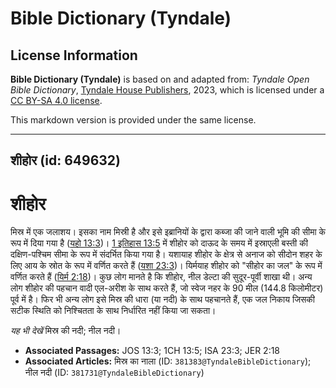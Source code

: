 # Bible Dictionary (Tyndale)

## License Information

**Bible Dictionary (Tyndale)** is based on and adapted from: _Tyndale Open Bible Dictionary_, [Tyndale House Publishers](https://tyndaleopenresources.com/), 2023, which is licensed under a [CC BY-SA 4.0 license](https://creativecommons.org/licenses/by-sa/4.0/legalcode.en).

This markdown version is provided under the same license.



--------------------------------

## शीहोर (id: 649632)

शीहोर
=====

मिस्र में एक जलाशय। इसका नाम मिस्री है और इसे इब्रानियों के द्वारा कब्जा की जाने वाली भूमि की सीमा के रूप में दिया गया है ([यहो 13:3](https://ref.ly/Josh13:3))। [1 इतिहास 13:5](https://ref.ly/1Chr13:5) में शीहोर को दाऊद के समय में इस्राएली बस्ती की दक्षिण\-पश्चिम सीमा के रूप में संदर्भित किया गया है। यशायाह शीहोर के क्षेत्र से अनाज को सीदोन शहर के लिए आय के स्रोत के रूप में वर्णित करते हैं ([यशा 23:3](https://ref.ly/Isa23:3))। यिर्मयाह शीहोर को "सीहोर का जल" के रूप में वर्णित करते हैं ([यिर्म 2:18](https://ref.ly/Jer2:18))। कुछ लोग मानते है कि शीहोर, नील डेल्टा की सुदूर\-पूर्वी शाखा थी। अन्य लोग शीहोर की पहचान वादी एल\-अरीश के साथ करते हैं, जो स्वेज नहर के 90 मील (144\.8 किलोमीटर) पूर्व में है। फिर भी अन्य लोग इसे मिस्र की धारा (या नदी) के साथ पहचानते हैं, एक जल निकाय जिसकी सटीक स्थिति को निश्चितता के साथ निर्धारित नहीं किया जा सकता।

*यह भी देखें* मिस्र की नदी; नील नदी।

* **Associated Passages:** JOS 13:3; 1CH 13:5; ISA 23:3; JER 2:18
* **Associated Articles:** मिस्र का नाला (ID: `381383@TyndaleBibleDictionary`); नील नदी (ID: `381731@TyndaleBibleDictionary`)

